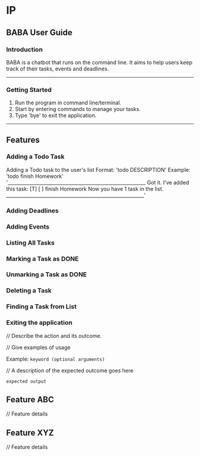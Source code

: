 # IP

## BABA User Guide

### Introduction
BABA is a chatbot that runs on the command line. It aims to help users keep track of their tasks, events and deadlines.

---

### **Getting Started**
1. Run the program in command line/terminal.
2. Start by entering commands to manage your tasks.
3. Type 'bye' to exit the application.

---

## Features

### Adding a Todo Task
Adding a Todo task to the user's list
Format: 'todo DESCRIPTION'
Example: 'todo finish Homework'
'__________________________________________________________
Got it. I've added this task:
[T] [ ] finish Homework
Now you have 1 task in the list.
__________________________________________________________'



### Adding Deadlines

### Adding Events

### Listing All Tasks

### Marking a Task as DONE

### Unmarking a Task as DONE

### Deleting a Task

### Finding a Task from List

### Exiting the application
// Describe the action and its outcome.

// Give examples of usage

Example: `keyword (optional arguments)`

// A description of the expected outcome goes here

```
expected output
```

## Feature ABC

// Feature details


## Feature XYZ

// Feature details
